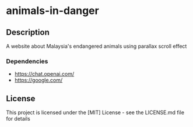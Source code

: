 # animals-in-danger

## Description
A website about Malaysia's endangered animals using parallax scroll effect

### Dependencies
* https://chat.openai.com/
* https://google.com/

## License
This project is licensed under the [MIT] License - see the LICENSE.md file for details
